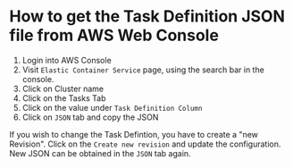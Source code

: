 # How to get the Task Definition JSON file from AWS Web Console
1. Login into AWS Console
2. Visit `Elastic Container Service` page, using the search bar in the console.
3. Click on Cluster name
4. Click on the Tasks Tab 
5. Click on the value under `Task Definition Column`
6. Click on `JSON` tab and copy the JSON

If you wish to change the Task Defintion, you have to create a "new Revision". Click on the `Create new revision` and update the configuration. New JSON can be obtained in the `JSON` tab again.
